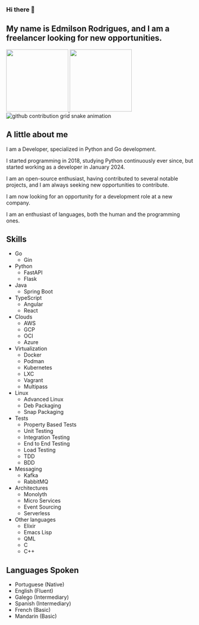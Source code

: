 ### Hi there 👋
## My name is Edmilson Rodrigues, and I am a freelancer looking for new opportunities.

<div>
  <a href="https://github.com/EdmilsonRodrigues">
  <img height="167em" src="https://github-readme-stats.vercel.app/api?username=EdmilsonRodrigues&show_icons=true&theme=algolia&include_all_commits=true&count_private=true" />
  <img height="167em" src="https://github-readme-stats.vercel.app/api/top-langs/?username=EdmilsonRodrigues&layout=compact&langs_count=16&theme=algolia" />
  </a>
</div>
<picture>
  <source media="(prefers-color-scheme: dark)" srcset="https://raw.githubusercontent.com/iiinaraaa/iiinaraaa/output/github-contribution-grid-snake-dark.svg">
  <source media="(prefers-color-scheme: light)" srcset="https://raw.githubusercontent.com/iiinaraaa/iiinaraaa/output/github-contribution-grid-snake.svg">
  <img alt="github contribution grid snake animation" src="https://raw.githubusercontent.com/EdmilsonRodrigues/EdmilsonRodrigues/output/github-contribution-grid-snake.svg">
</picture>

## <b>A little about me </b>
I am a Developer, specialized in Python and Go development.

I started programming in 2018, studying Python continuously ever since, but started working as a developer in January 2024.

I am an open-source enthusiast, having contributed to several notable projects, and I am always seeking new opportunities to contribute.

I am now looking for an opportunity for a development role at a new company.

I am an enthusiast of languages, both the human and the programming ones.

## <b>Skills</b>
- Go
  - Gin
- Python
  - FastAPI
  - Flask
- Java
  - Spring Boot  
- TypeScript
  - Angular
  - React
- Clouds
  - AWS
  - GCP
  - OCI
  - Azure
- Virtualization
  - Docker
  - Podman
  - Kubernetes
  - LXC
  - Vagrant
  - Multipass
- Linux
  - Advanced Linux
  - Deb Packaging
  - Snap Packaging
- Tests
  - Property Based Tests
  - Unit Testing
  - Integration Testing
  - End to End Testing
  - Load Testing
  - TDD
  - BDD
- Messaging
  - Kafka
  - RabbitMQ
- Architectures
  - Monolyth
  - Micro Services
  - Event Sourcing
  - Serverless
- Other languages
  - Elixir
  - Emacs Lisp
  - QML
  - C
  - C++

## <b>Languages Spoken</b>
- Portuguese (Native)
- English (Fluent)
- Galego (Intermediary)
- Spanish (Intermediary)
- French (Basic)
- Mandarin (Basic)

<!--
**EdmilsonRodrigues/EdmilsonRodrigues** is a ✨ _special_ ✨ repository because its `README.md` (this file) appears on your GitHub profile.

Here are some ideas to get you started:

- 🔭 I’m currently working on ...
- 🌱 I’m currently learning ...
- 👯 I’m looking to collaborate on ...
- 🤔 I’m looking for help with ...
- 💬 Ask me about ...
- 📫 How to reach me: ...
- 😄 Pronouns: ...
- ⚡ Fun fact: ...
-->
